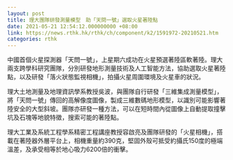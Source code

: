 ```yaml
---
layout: post
title: 理大團隊研發測量模型　助「天問一號」選取火星著陸點
date: 2021-05-21 12:54:12.000000000 +08:00
link: https://news.rthk.hk/rthk/ch/component/k2/1591972-20210521.htm
categories: rthk
---
```


中國首個火星探測器「天問一號」，上星期六成功在火星預選著陸區軟著陸。理大兩支跨學科研究團隊，分別研發地形測量技術及人工智能方法，協助選取火星著陸點，以及研發「落火狀態監視相機」，拍攝火星周圍環境及火星車的狀況。

理大土地測量及地理資訊學系教授吳波，與團隊自行研發「三維集成測量模型」，將「天問一號」傳回的高解像度圖像，製成三維數碼地形模型，以識別可能影響著陸安全的大型斜坡。團隊亦研發一種方法，可以在短時間內從圖像上自動提取撞擊坑及石塊等地貌特徵，搜索可能的著陸點。

理大工業及系統工程學系精密工程講座教授容啟亮及團隊研發的「火星相機」，搭載在著陸器外層平台上，相機重量約390克，堅固外殼可抵受約攝氏150度的極端溫差，及承受相等於地心吸力6200倍的衝擊。
